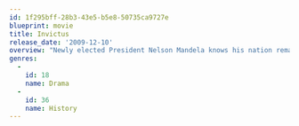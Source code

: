 ```yaml
---
id: 1f295bff-28b3-43e5-b5e8-50735ca9727e
blueprint: movie
title: Invictus
release_date: '2009-12-10'
overview: "Newly elected President Nelson Mandela knows his nation remains racially and economically divided in the wake of apartheid. Believing he can bring his people together through the universal language of sport, Mandela rallies South Africa's rugby team as they make their historic run to the 1995 Rugby World Cup Championship match."
genres:
  -
    id: 18
    name: Drama
  -
    id: 36
    name: History
---
```


